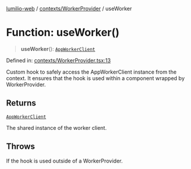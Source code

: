 [lumilio-web](../../../modules.md) / [contexts/WorkerProvider](../index.md) / useWorker

# Function: useWorker()

> **useWorker**(): [`AppWorkerClient`](../../../workers/workerClient/classes/AppWorkerClient.md)

Defined in: [contexts/WorkerProvider.tsx:13](https://github.com/EdwinZhanCN/Lumilio-Photos/blob/33fe9d3b91b52951162b2ea4b3fdca9bdb6bd277/web/src/contexts/WorkerProvider.tsx#L13)

Custom hook to safely access the AppWorkerClient instance from the context.
It ensures that the hook is used within a component wrapped by WorkerProvider.

## Returns

[`AppWorkerClient`](../../../workers/workerClient/classes/AppWorkerClient.md)

The shared instance of the worker client.

## Throws

If the hook is used outside of a WorkerProvider.

